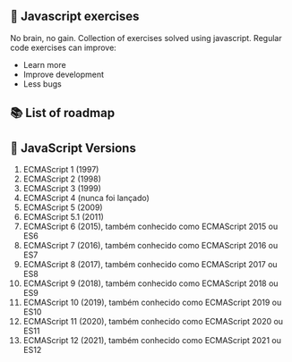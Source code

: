 ## :rocket: Javascript exercises

No brain, no gain. Collection of exercises solved using javascript. Regular code exercises can improve:

- Learn more
- Improve development
- Less bugs

## :books: List of roadmap

## :page_with_curl: JavaScript Versions

1. ECMAScript 1 (1997)
2. ECMAScript 2 (1998)
3. ECMAScript 3 (1999)
4. ECMAScript 4 (nunca foi lançado)
5. ECMAScript 5 (2009)
6. ECMAScript 5.1 (2011)
7. ECMAScript 6 (2015), também conhecido como ECMAScript 2015 ou ES6
8. ECMAScript 7 (2016), também conhecido como ECMAScript 2016 ou ES7
9. ECMAScript 8 (2017), também conhecido como ECMAScript 2017 ou ES8
10. ECMAScript 9 (2018), também conhecido como ECMAScript 2018 ou ES9
11. ECMAScript 10 (2019), também conhecido como ECMAScript 2019 ou ES10
12. ECMAScript 11 (2020), também conhecido como ECMAScript 2020 ou ES11
13. ECMAScript 12 (2021), também conhecido como ECMAScript 2021 ou ES12
